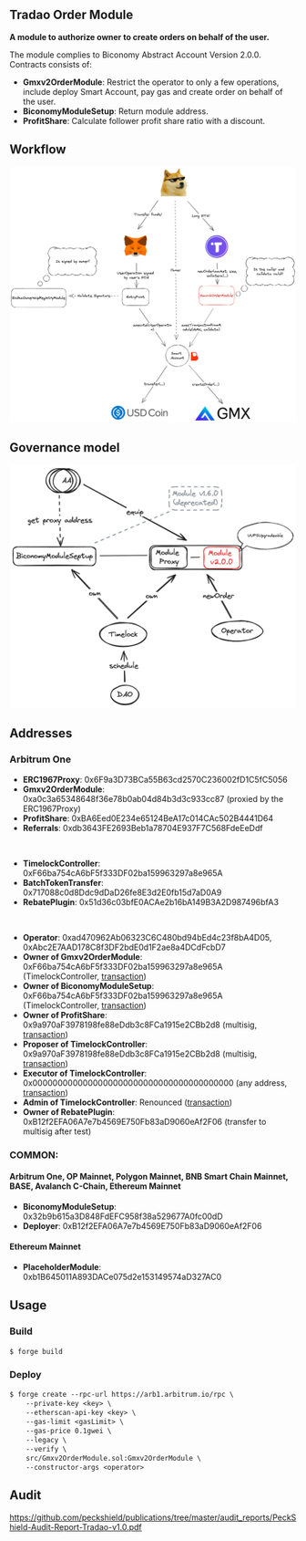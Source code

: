 ## Tradao Order Module

**A module to authorize owner to create orders on behalf of the user.**

The module complies to Biconomy Abstract Account Version 2.0.0. Contracts consists of:

-   **Gmxv2OrderModule**: Restrict the operator to only a few operations, include deploy Smart Account, pay gas and create order on behalf of the user.
-   **BiconomyModuleSetup**: Return module address.
-   **ProfitShare**: Calculate follower profit share ratio with a discount.

## Workflow

![Alt text](./doc/workflow.png?raw=true "Workflow")

## Governance model

![Alt text](./doc/TradaoModuleProxy.png?raw=true "TradaoModuleProxy")

## Addresses

### Arbitrum One

-   **ERC1967Proxy**: 0x6F9a3D73BCa55B63cd2570C236002fD1C5fC5056
-   **Gmxv2OrderModule**: 0xa0c3a65348648f36e78b0ab04d84b3d3c933cc87 (proxied by the ERC1967Proxy)
-   **ProfitShare**: 0xBA6Eed0E234e65124BeA17c014CAc502B4441D64
-   **Referrals**: 0xdb3643FE2693Beb1a78704E937F7C568FdeEeDdf

<br />

-   **TimelockController**: 0xF66ba754cA6bF5f333DF02ba159963297a8e965A
-   **BatchTokenTransfer**: 0x717088c0d8Ddc9dDaD26fe8E3d2E0fb15d7aD0A9
-   **RebatePlugin**: 0x51d36c03bfE0ACAe2b16bA149B3A2D987496bfA3

<br />

-   **Operator**: 0xad470962Ab06323C6C480bd94bEd4c23f8bA4D05, 0xAbc2E7AAD178C8f3DF2bdE0d1F2ae8a4DCdFcbD7
-   **Owner of Gmxv2OrderModule**: 0xF66ba754cA6bF5f333DF02ba159963297a8e965A (TimelockController, [transaction](https://arbiscan.io/tx/0xacd1bf633f50a480effcd1069ba41e93d5e89d934394dede21f5eaae2fe5e38b))
-   **Owner of BiconomyModuleSetup**: 0xF66ba754cA6bF5f333DF02ba159963297a8e965A (TimelockController, [transaction](https://arbiscan.io/tx/0xcf0cbb1d0ebaec37f9e6cacfc63ed70875fd7fca760dfaf1d1892e2833df8100))
-   **Owner of ProfitShare**: 0x9a970aF3978198fe88eDdb3c8FCa1915e2CBb2d8 (multisig, [transaction](https://arbiscan.io/tx/0xe99d876e717bde60bad1554524c5de51c816ee552803536d031a30686f91855d))
-   **Proposer of TimelockController**: 0x9a970aF3978198fe88eDdb3c8FCa1915e2CBb2d8 (multisig, [transaction](https://arbiscan.io/tx/0x41a9bbd93286f673d1e7efa561ad7a8bb7ce56d10f89c141bde603e6208b5506))
-   **Executor of TimelockController**: 0x0000000000000000000000000000000000000000 (any address, [transaction](https://arbiscan.io/tx/0x41a9bbd93286f673d1e7efa561ad7a8bb7ce56d10f89c141bde603e6208b5506))
-   **Admin of TimelockController**: Renounced ([transaction](https://arbiscan.io/tx/0xfd9fb29a2cdbb93ce5fd3840afe9944fa336712c75a41f7e30c0becf967fe83e))
-   **Owner of RebatePlugin**: 0xB12f2EFA06A7e7b4569E750Fb83aD9060eAf2F06 (transfer to multisig after test)

### COMMON: 

#### Arbitrum One, OP Mainnet, Polygon Mainnet, BNB Smart Chain Mainnet, BASE, Avalanch C-Chain, Ethereum Mainnet

-   **BiconomyModuleSetup**: 0x32b9b615a3D848FdEFC958f38a529677A0fc00dD
-   **Deployer**: 0xB12f2EFA06A7e7b4569E750Fb83aD9060eAf2F06

#### Ethereum Mainnet

-   **PlaceholderModule**: 0xb1B645011A893DACe075d2e153149574aD327AC0

## Usage

### Build

```shell
$ forge build
```

### Deploy

```shell
$ forge create --rpc-url https://arb1.arbitrum.io/rpc \
    --private-key <key> \
    --etherscan-api-key <key> \
    --gas-limit <gasLimit> \
    --gas-price 0.1gwei \
    --legacy \
    --verify \
    src/Gmxv2OrderModule.sol:Gmxv2OrderModule \
    --constructor-args <operator>
```

## Audit

https://github.com/peckshield/publications/tree/master/audit_reports/PeckShield-Audit-Report-Tradao-v1.0.pdf